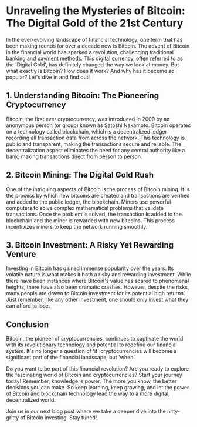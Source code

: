 # Unraveling the Mysteries of Bitcoin: The Digital Gold of the 21st Century

In the ever-evolving landscape of financial technology, one term that has been making rounds for over a decade now is Bitcoin. The advent of Bitcoin in the financial world has sparked a revolution, challenging traditional banking and payment methods. This digital currency, often referred to as the 'Digital Gold', has definitely changed the way we look at money. But what exactly is Bitcoin? How does it work? And why has it become so popular? Let's dive in and find out!

## **1. Understanding Bitcoin: The Pioneering Cryptocurrency**

Bitcoin, the first ever cryptocurrency, was introduced in 2009 by an anonymous person (or group) known as Satoshi Nakamoto. Bitcoin operates on a technology called blockchain, which is a decentralized ledger recording all transaction data from across the network. This technology is public and transparent, making the transactions secure and reliable. The decentralization aspect eliminates the need for any central authority like a bank, making transactions direct from person to person.

## **2. Bitcoin Mining: The Digital Gold Rush**

One of the intriguing aspects of Bitcoin is the process of Bitcoin mining. It is the process by which new bitcoins are created and transactions are verified and added to the public ledger, the blockchain. Miners use powerful computers to solve complex mathematical problems that validate transactions. Once the problem is solved, the transaction is added to the blockchain and the miner is rewarded with new bitcoins. This process incentivizes miners to keep the network running smoothly.

## **3. Bitcoin Investment: A Risky Yet Rewarding Venture**

Investing in Bitcoin has gained immense popularity over the years. Its volatile nature is what makes it both a risky and rewarding investment. While there have been instances where Bitcoin's value has soared to phenomenal heights, there have also been dramatic crashes. However, despite the risks, many people are drawn to Bitcoin investment for its potential high returns. Just remember, like any other investment, one should only invest what they can afford to lose.

## **Conclusion**

Bitcoin, the pioneer of cryptocurrencies, continues to captivate the world with its revolutionary technology and potential to redefine our financial system. It's no longer a question of 'if' cryptocurrencies will become a significant part of the financial landscape, but 'when'. 

Do you want to be part of this financial revolution? Are you ready to explore the fascinating world of Bitcoin and cryptocurrencies? Start your journey today! Remember, knowledge is power. The more you know, the better decisions you can make. So keep learning, keep growing, and let the power of Bitcoin and blockchain technology lead the way to a more digital, decentralized world.

Join us in our next blog post where we take a deeper dive into the nitty-gritty of Bitcoin investing. Stay tuned!